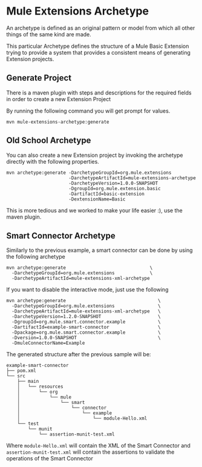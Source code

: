 # Mule Extensions Archetype

An archetype is defined as an original pattern or model from which all other things of the same kind are made.

This particular Archetype defines the structure of a Mule Basic Extension trying to provide a system that provides a consistent
means of generating Extension projects.

## Generate Project

There is a maven plugin with steps and descriptions for the required fields in order to create a new Extension Project

By running the following command you will get prompt for values.

```
mvn mule-extensions-archetype:generate
```

## Old School Archetype

You can also create a new Extension project by invoking the archetype directly with the following properties.

```
mvn archetype:generate -DarchetypeGroupId=org.mule.extensions
                       -DarchetypeArtifactId=mule-extensions-archetype
                       -DarchetypeVersion=1.0.0-SNAPSHOT
                       -DgroupId=org.mule.extension.basic
                       -DartifactId=basic-extension
                       -DextensionName=Basic
```

This is more tedious and we worked to make your life easier :), use the maven plugin.


## Smart Connector Archetype

Similarly to the previous example, a smart connector can be done by using the following archetype
```
mvn archetype:generate                               \
  -DarchetypeGroupId=org.mule.extensions             \
  -DarchetypeArtifactId=mule-extensions-xml-archetype
``` 
If you want to disable the interactive mode, just use the following
```
mvn archetype:generate                                  \
  -DarchetypeGroupId=org.mule.extensions                \
  -DarchetypeArtifactId=mule-extensions-xml-archetype   \
  -DarchetypeVersion=1.2.0-SNAPSHOT                     \
  -DgroupId=org.mule.smart.connector.example            \
  -DartifactId=example-smart-connector                  \
  -Dpackage=org.mule.smart.connector.example            \
  -Dversion=1.0.0-SNAPSHOT                              \
  -DmuleConnectorName=Example
``` 

The generated structure after the previous sample will be:
```
example-smart-connector
├── pom.xml
└── src
    ├── main
    │   └── resources
    │       └── org
    │           └── mule
    │               └── smart
    │                   └── connector
    │                       └── example
    │                           └── module-Hello.xml
    └── test
        └── munit
            └── assertion-munit-test.xml
```
Where `module-Hello.xml` will contain the XML of the Smart Connector and `assertion-munit-test.xml` will contain the assertions to validate the operations of the Smart Connector


